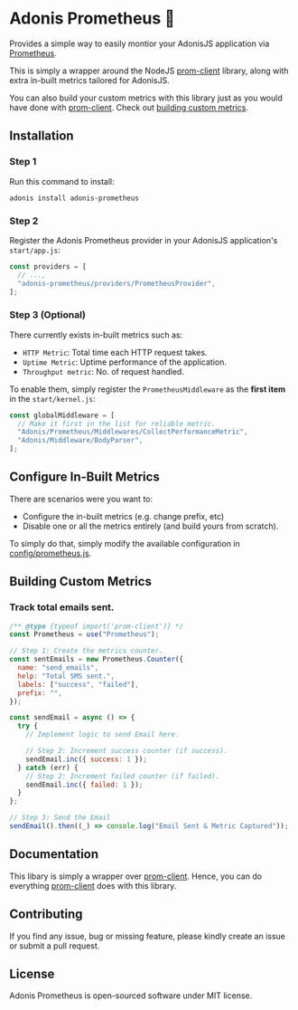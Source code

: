 # Adonis Prometheus 🧐

Provides a simple way to easily montior your AdonisJS application via [Prometheus](https://prometheus.io/).

This is simply a wrapper around the NodeJS [prom-client](https://github.com/siimon/prom-client) library, along with extra in-built metrics tailored for AdonisJS.

You can also build your custom metrics with this library just as you would have done with [prom-client](https://github.com/siimon/prom-client). Check out [building custom metrics](#Building-Custom-Metrics).

## Installation

### Step 1

Run this command to install:

```
adonis install adonis-prometheus
```

### Step 2

Register the Adonis Prometheus provider in your AdonisJS application's `start/app.js`:

```js
const providers = [
  // ...,
  "adonis-prometheus/providers/PrometheusProvider",
];
```

### Step 3 (Optional)

There currently exists in-built metrics such as:

- `HTTP Metric`: Total time each HTTP request takes.
- `Uptime Metric`: Uptime performance of the application.
- `Throughput metric`: No. of request handled.

To enable them, simply register the `PrometheusMiddleware` as the **first item** in the `start/kernel.js`:

```js
const globalMiddleware = [
  // Make it first in the list for reliable metric.
  "Adonis/Prometheus/Middlewares/CollectPerformanceMetric",
  "Adonis/Middleware/BodyParser",
];
```

## Configure In-Built Metrics

There are scenarios were you want to:

- Configure the in-built metrics (e.g. change prefix, etc)
- Disable one or all the metrics entirely (and build yours from scratch).

To simply do that, simply modify the available configuration in [config/prometheus.js](./config/prometheus.js).

## Building Custom Metrics

### Track total emails sent.

```js
/** @type {typeof import('prom-client')} */
const Prometheus = use("Prometheus");

// Step 1: Create the metrics counter.
const sentEmails = new Prometheus.Counter({
  name: "send_emails",
  help: "Total SMS sent.",
  labels: ["success", "failed"],
  prefix: "",
});

const sendEmail = async () => {
  try {
    // Implement logic to send Email here.

    // Step 2: Increment success counter (if success).
    sendEmail.inc({ success: 1 });
  } catch (err) {
    // Step 2: Increment failed counter (if failed).
    sendEmail.inc({ failed: 1 });
  }
};

// Step 3: Send the Email
sendEmail().then((_) => console.log("Email Sent & Metric Captured"));
```

## Documentation

This libary is simply a wrapper over [prom-client](https://github.com/siimon/prom-client). Hence, you can do everything [prom-client](https://github.com/siimon/prom-client) does with this library.

## Contributing

If you find any issue, bug or missing feature, please kindly create an issue or submit a pull request.

## License

Adonis Prometheus is open-sourced software under MIT license.
